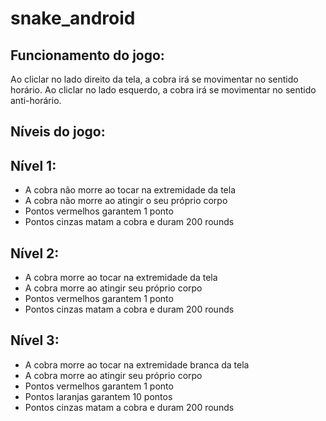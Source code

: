 # snake_android

## Funcionamento do jogo:
Ao cliclar no lado direito da tela, a cobra irá se movimentar no sentido horário. Ao cliclar no lado esquerdo, a cobra irá se movimentar no sentido anti-horário.

## Níveis do jogo:
## Nível 1:
* A cobra não morre ao tocar na extremidade da tela
* A cobra não morre ao atingir o seu próprio corpo
* Pontos vermelhos garantem 1 ponto
* Pontos cinzas matam a cobra e duram 200 rounds
	
## Nível 2:
* A cobra morre ao tocar na extremidade da tela
* A cobra morre ao atingir seu próprio corpo
* Pontos vermelhos garantem 1 ponto
* Pontos cinzas matam a cobra e duram 200 rounds
	
## Nível 3:
* A cobra morre ao tocar na extremidade branca da tela
* A cobra morre ao atingir seu próprio corpo
* Pontos vermelhos garantem 1 ponto
* Pontos laranjas garantem 10 pontos
* Pontos cinzas matam a cobra e duram 200 rounds
